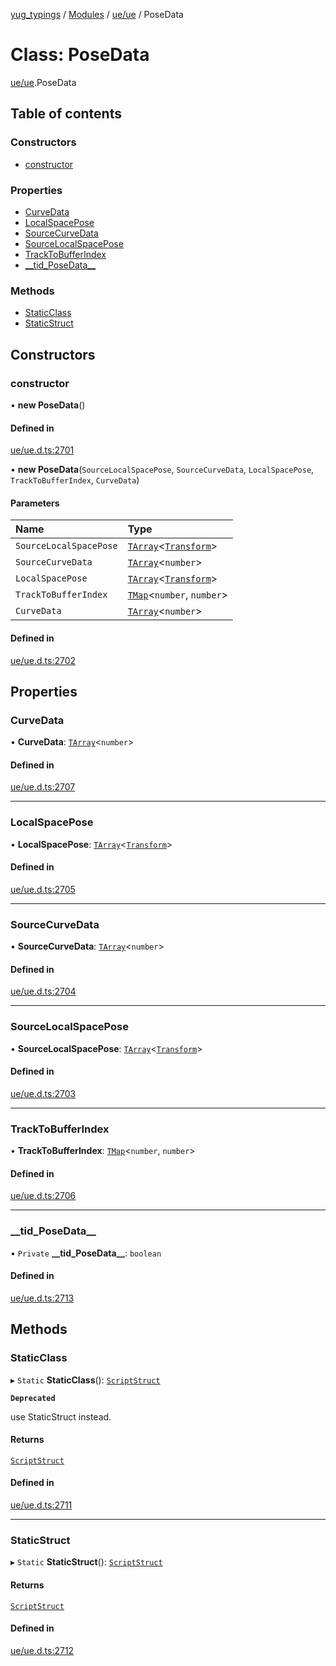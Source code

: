 [yug_typings](../README.md) / [Modules](../modules.md) / [ue/ue](../modules/ue_ue.md) / PoseData

# Class: PoseData

[ue/ue](../modules/ue_ue.md).PoseData

## Table of contents

### Constructors

- [constructor](ue_ue.PoseData.md#constructor)

### Properties

- [CurveData](ue_ue.PoseData.md#curvedata)
- [LocalSpacePose](ue_ue.PoseData.md#localspacepose)
- [SourceCurveData](ue_ue.PoseData.md#sourcecurvedata)
- [SourceLocalSpacePose](ue_ue.PoseData.md#sourcelocalspacepose)
- [TrackToBufferIndex](ue_ue.PoseData.md#tracktobufferindex)
- [\_\_tid\_PoseData\_\_](ue_ue.PoseData.md#__tid_posedata__)

### Methods

- [StaticClass](ue_ue.PoseData.md#staticclass)
- [StaticStruct](ue_ue.PoseData.md#staticstruct)

## Constructors

### constructor

• **new PoseData**()

#### Defined in

[ue/ue.d.ts:2701](https://github.com/YugMetaverse/yug_typings/blob/b7d9b19/ue/ue.d.ts#L2701)

• **new PoseData**(`SourceLocalSpacePose`, `SourceCurveData`, `LocalSpacePose`, `TrackToBufferIndex`, `CurveData`)

#### Parameters

| Name | Type |
| :------ | :------ |
| `SourceLocalSpacePose` | [`TArray`](../interfaces/ue_puerts.TArray.md)<[`Transform`](ue_ue_s.Transform.md)\> |
| `SourceCurveData` | [`TArray`](../interfaces/ue_puerts.TArray.md)<`number`\> |
| `LocalSpacePose` | [`TArray`](../interfaces/ue_puerts.TArray.md)<[`Transform`](ue_ue_s.Transform.md)\> |
| `TrackToBufferIndex` | [`TMap`](../interfaces/ue_puerts.TMap.md)<`number`, `number`\> |
| `CurveData` | [`TArray`](../interfaces/ue_puerts.TArray.md)<`number`\> |

#### Defined in

[ue/ue.d.ts:2702](https://github.com/YugMetaverse/yug_typings/blob/b7d9b19/ue/ue.d.ts#L2702)

## Properties

### CurveData

• **CurveData**: [`TArray`](../interfaces/ue_puerts.TArray.md)<`number`\>

#### Defined in

[ue/ue.d.ts:2707](https://github.com/YugMetaverse/yug_typings/blob/b7d9b19/ue/ue.d.ts#L2707)

___

### LocalSpacePose

• **LocalSpacePose**: [`TArray`](../interfaces/ue_puerts.TArray.md)<[`Transform`](ue_ue_s.Transform.md)\>

#### Defined in

[ue/ue.d.ts:2705](https://github.com/YugMetaverse/yug_typings/blob/b7d9b19/ue/ue.d.ts#L2705)

___

### SourceCurveData

• **SourceCurveData**: [`TArray`](../interfaces/ue_puerts.TArray.md)<`number`\>

#### Defined in

[ue/ue.d.ts:2704](https://github.com/YugMetaverse/yug_typings/blob/b7d9b19/ue/ue.d.ts#L2704)

___

### SourceLocalSpacePose

• **SourceLocalSpacePose**: [`TArray`](../interfaces/ue_puerts.TArray.md)<[`Transform`](ue_ue_s.Transform.md)\>

#### Defined in

[ue/ue.d.ts:2703](https://github.com/YugMetaverse/yug_typings/blob/b7d9b19/ue/ue.d.ts#L2703)

___

### TrackToBufferIndex

• **TrackToBufferIndex**: [`TMap`](../interfaces/ue_puerts.TMap.md)<`number`, `number`\>

#### Defined in

[ue/ue.d.ts:2706](https://github.com/YugMetaverse/yug_typings/blob/b7d9b19/ue/ue.d.ts#L2706)

___

### \_\_tid\_PoseData\_\_

• `Private` **\_\_tid\_PoseData\_\_**: `boolean`

#### Defined in

[ue/ue.d.ts:2713](https://github.com/YugMetaverse/yug_typings/blob/b7d9b19/ue/ue.d.ts#L2713)

## Methods

### StaticClass

▸ `Static` **StaticClass**(): [`ScriptStruct`](ue_ue.ScriptStruct.md)

**`Deprecated`**

use StaticStruct instead.

#### Returns

[`ScriptStruct`](ue_ue.ScriptStruct.md)

#### Defined in

[ue/ue.d.ts:2711](https://github.com/YugMetaverse/yug_typings/blob/b7d9b19/ue/ue.d.ts#L2711)

___

### StaticStruct

▸ `Static` **StaticStruct**(): [`ScriptStruct`](ue_ue.ScriptStruct.md)

#### Returns

[`ScriptStruct`](ue_ue.ScriptStruct.md)

#### Defined in

[ue/ue.d.ts:2712](https://github.com/YugMetaverse/yug_typings/blob/b7d9b19/ue/ue.d.ts#L2712)
